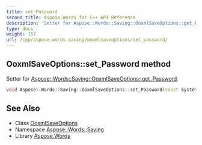 ```yaml
---
title: set_Password
second_title: Aspose.Words for C++ API Reference
description: 'Setter for Aspose::Words::Saving::OoxmlSaveOptions::get_Password.'
type: docs
weight: 157
url: /cpp/aspose.words.saving/ooxmlsaveoptions/set_password/
---
```

## OoxmlSaveOptions::set_Password method


Setter for [Aspose::Words::Saving::OoxmlSaveOptions::get_Password](../get_password/).

```cpp
void Aspose::Words::Saving::OoxmlSaveOptions::set_Password(const System::String &value)
```

## See Also

* Class [OoxmlSaveOptions](../)
* Namespace [Aspose::Words::Saving](../../)
* Library [Aspose.Words](../../../)
